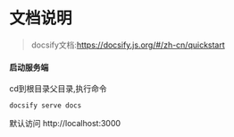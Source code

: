 # 文档说明

> docsify文档:https://docsify.js.org/#/zh-cn/quickstart

#### 启动服务端
cd到根目录父目录,执行命令 
 
    docsify serve docs

默认访问 http://localhost:3000